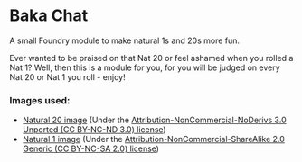 # Baka Chat
A small Foundry module to make natural 1s and 20s more fun.

Ever wanted to be praised on that Nat 20 or feel ashamed when you rolled a Nat 1? Well, then this is a module for you, for you will be judged on every Nat 20 or Nat 1 you roll - enjoy!

### Images used:
* [Natural 20 image](https://www.deviantart.com/tisinrei/art/Kenshiro-by-mogudan555-Colors-774460515) (Under the [Attribution-NonCommercial-NoDerivs 3.0 Unported (CC BY-NC-ND 3.0) license](https://creativecommons.org/licenses/by-nc-nd/3.0/))
* [Natural 1 image](https://www.flickr.com/photos/syrjustus/5687464647) (Under the [Attribution-NonCommercial-ShareAlike 2.0 Generic (CC BY-NC-SA 2.0) license](https://creativecommons.org/licenses/by-nc-sa/2.0/))